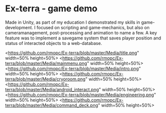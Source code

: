 # Ex-terra - game demo

Made in Unity, as part of my education I demonstrated my skills in game-development. I focused on scripting and game-mechanics, but also on cameramanagement, post-processing and animation to name a few. A key feature was to implement a savegame system that saves player position and status of interacted objects to a web-database.


<https://github.com/rmopc/Ex-terra/blob/master/Media/title.png" width=50% height=50%>
<https://github.com/rmopc/Ex-terra/blob/master/Media/mainmenu.png" width=50% height=50%>
<https://github.com/rmopc/Ex-terra/blob/master/Media/intro.png" width=50% height=50%>
<https://github.com/rmopc/Ex-terra/blob/master/Media/cryoroom.png" width=50% height=50%>
<https://github.com/rmopc/Ex-terra/blob/master/Media/android_interact.png" width=50% height=50%>
<https://github.com/rmopc/Ex-terra/blob/master/Media/engineering.png" width=50% height=50%>
<https://github.com/rmopc/Ex-terra/blob/master/Media/command_deck.png" width=50% height=50%>
